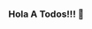 ### Hola A Todos!!! 👋

<!--
**tatevalenz/tatevalenz** is a ✨ _special_ ✨ repository because its `README.md` (this file) appears on your GitHub profile.


Skills:
![Java](https://img.shields.io/badge/Java-fd7e14?style=for-the-badge&logo=appveyor)
